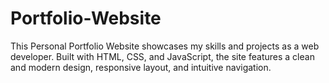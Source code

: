 # Portfolio-Website
This Personal Portfolio Website showcases my skills and projects as a web developer. Built with HTML, CSS, and JavaScript, the site features a clean and modern design, responsive layout, and intuitive navigation.
